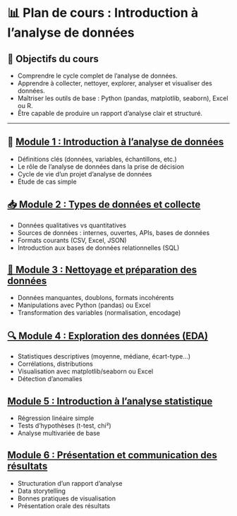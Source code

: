 # 📊 Plan de cours : Introduction à l’analyse de données

## 🎯 Objectifs du cours
- Comprendre le cycle complet de l’analyse de données.
- Apprendre à collecter, nettoyer, explorer, analyser et visualiser des données.
- Maîtriser les outils de base : Python (pandas, matplotlib, seaborn), Excel ou R.
- Être capable de produire un rapport d’analyse clair et structuré.

---

## 🧩 [Module 1 : Introduction à l’analyse de données](introduction-a-lanalyse-de-donnees.md)
- Définitions clés (données, variables, échantillons, etc.)
- Le rôle de l’analyse de données dans la prise de décision
- Cycle de vie d’un projet d’analyse de données
- Étude de cas simple

## [📥 Module 2 : Types de données et collecte](types-de-donnees-et-collecte.md)
- Données qualitatives vs quantitatives
- Sources de données : internes, ouvertes, APIs, bases de données
- Formats courants (CSV, Excel, JSON)
- Introduction aux bases de données relationnelles (SQL)

## [🧹 Module 3 : Nettoyage et préparation des données](nettoyage-et-preparation-des-donnees.md)
- Données manquantes, doublons, formats incohérents
- Manipulations avec Python (pandas) ou Excel
- Transformation des variables (normalisation, encodage)

## [🔍 Module 4 : Exploration des données (EDA)](exploration-des-donnees.md)
- Statistiques descriptives (moyenne, médiane, écart-type…)
- Corrélations, distributions
- Visualisation avec matplotlib/seaborn ou Excel
- Détection d’anomalies
## [Module 5 : Introduction à l’analyse statistique](introduction-a-lanalyse-statistique.md)
- Régression linéaire simple
- Tests d’hypothèses (t-test, chi²)
- Analyse multivariée de base

## [Module 6 : Présentation et communication des résultats](presentation-et-communication-des-resultats.md)
- Structuration d’un rapport d’analyse
- Data storytelling
- Bonnes pratiques de visualisation
- Présentation orale des résultats